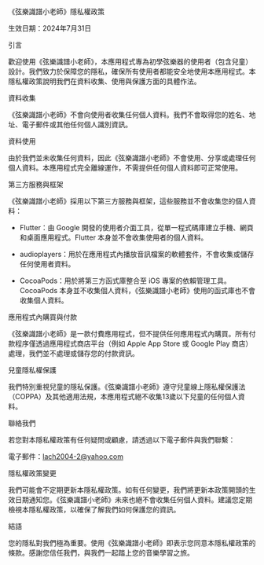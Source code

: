《弦樂識譜小老師》隱私權政策

生效日期：2024年7月31日

引言

歡迎使用《弦樂識譜小老師》，本應用程式專為初學弦樂器的使用者（包含兒童）設計。我們致力於保障您的隱私，確保所有使用者都能安全地使用本應用程式。本隱私權政策說明我們在資料收集、使用與保護方面的具體作法。

資料收集

《弦樂識譜小老師》不會向使用者收集任何個人資料。我們不會取得您的姓名、地址、電子郵件或其他任何個人識別資訊。

資料使用

由於我們並未收集任何資料，因此《弦樂識譜小老師》不會使用、分享或處理任何個人資料。本應用程式完全離線運作，不需提供任何個人資料即可正常使用。

第三方服務與框架

《弦樂識譜小老師》採用以下第三方服務與框架，這些服務並不會收集您的個人資料：

- Flutter：由 Google 開發的使用者介面工具，從單一程式碼庫建立手機、網頁和桌面應用程式。Flutter 本身並不會收集使用者的個人資料。

- audioplayers：用於在應用程式內播放音訊檔案的軟體套件，不會收集或儲存任何使用者資料。

- CocoaPods：用於將第三方函式庫整合至 iOS 專案的依賴管理工具。CocoaPods 本身並不收集個人資料，《弦樂識譜小老師》使用的函式庫也不會收集個人資料。

應用程式內購買與付款

《弦樂識譜小老師》是一款付費應用程式，但不提供任何應用程式內購買。所有付款程序僅透過應用程式商店平台（例如 Apple App Store 或 Google Play 商店）處理，我們並不處理或儲存您的付款資訊。

兒童隱私權保護

我們特別重視兒童的隱私保護。《弦樂識譜小老師》遵守兒童線上隱私權保護法（COPPA）及其他適用法規，本應用程式絕不收集13歲以下兒童的任何個人資料。

聯絡我們

若您對本隱私權政策有任何疑問或顧慮，請透過以下電子郵件與我們聯繫：

電子郵件：lach2004-2@yahoo.com

隱私權政策變更

我們可能會不定期更新本隱私權政策。如有任何變更，我們將更新本政策開頭的生效日期通知您。《弦樂識譜小老師》未來也絕不會收集任何個人資料。建議您定期檢視本隱私權政策，以確保了解我們如何保護您的資訊。

結語

您的隱私對我們極為重要。使用《弦樂識譜小老師》即表示您同意本隱私權政策的條款。感謝您信任我們，與我們一起踏上您的音樂學習之旅。


